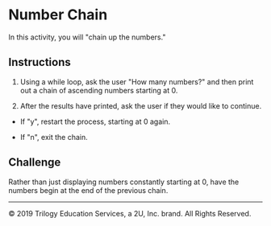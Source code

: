 # Number Chain

In this activity, you will "chain up the numbers." 

## Instructions

1. Using a while loop, ask the user "How many numbers?" and then print out a chain of ascending numbers starting at 0.

2. After the results have printed, ask the user if they would like to continue.

  * If "y", restart the process, starting at 0 again.

  * If "n", exit the chain.

## Challenge

Rather than just displaying numbers constantly starting at 0, have the numbers begin at the end of the previous chain.

---

© 2019 Trilogy Education Services, a 2U, Inc. brand. All Rights Reserved.
